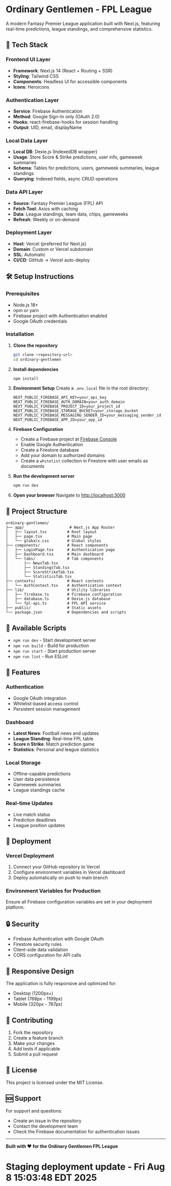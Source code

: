 # Ordinary Gentlemen - FPL League

A modern Fantasy Premier League application built with Next.js, featuring real-time predictions, league standings, and comprehensive statistics.

## 🚀 Tech Stack

### Frontend UI Layer
- **Framework**: Next.js 14 (React + Routing + SSR)
- **Styling**: Tailwind CSS
- **Components**: Headless UI for accessible components
- **Icons**: Heroicons

### Authentication Layer
- **Service**: Firebase Authentication
- **Method**: Google Sign-In only (OAuth 2.0)
- **Hooks**: react-firebase-hooks for session handling
- **Output**: UID, email, displayName

### Local Data Layer
- **Local DB**: Dexie.js (IndexedDB wrapper)
- **Usage**: Store Score & Strike predictions, user info, gameweek summaries
- **Schema**: Tables for predictions, users, gameweek summaries, league standings
- **Querying**: Indexed fields, async CRUD operations

### Data API Layer
- **Source**: Fantasy Premier League (FPL) API
- **Fetch Tool**: Axios with caching
- **Data**: League standings, team data, chips, gameweeks
- **Refresh**: Weekly or on-demand

### Deployment Layer
- **Host**: Vercel (preferred for Next.js)
- **Domain**: Custom or Vercel subdomain
- **SSL**: Automatic
- **CI/CD**: GitHub → Vercel auto-deploy

## 🛠️ Setup Instructions

### Prerequisites
- Node.js 18+ 
- npm or yarn
- Firebase project with Authentication enabled
- Google OAuth credentials

### Installation

1. **Clone the repository**
   ```bash
   git clone <repository-url>
   cd ordinary-gentlemen
   ```

2. **Install dependencies**
   ```bash
   npm install
   ```

3. **Environment Setup**
   Create a `.env.local` file in the root directory:
   ```env
   NEXT_PUBLIC_FIREBASE_API_KEY=your_api_key
   NEXT_PUBLIC_FIREBASE_AUTH_DOMAIN=your_auth_domain
   NEXT_PUBLIC_FIREBASE_PROJECT_ID=your_project_id
   NEXT_PUBLIC_FIREBASE_STORAGE_BUCKET=your_storage_bucket
   NEXT_PUBLIC_FIREBASE_MESSAGING_SENDER_ID=your_messaging_sender_id
   NEXT_PUBLIC_FIREBASE_APP_ID=your_app_id
   ```

4. **Firebase Configuration**
   - Create a Firebase project at [Firebase Console](https://console.firebase.google.com/)
   - Enable Google Authentication
   - Create a Firestore database
   - Add your domain to authorized domains
   - Create a `whitelist` collection in Firestore with user emails as documents

5. **Run the development server**
   ```bash
   npm run dev
   ```

6. **Open your browser**
   Navigate to [http://localhost:3000](http://localhost:3000)

## 📁 Project Structure

```
ordinary-gentlemen/
├── app/                    # Next.js App Router
│   ├── layout.tsx         # Root layout
│   ├── page.tsx           # Main page
│   └── globals.css        # Global styles
├── components/            # React components
│   ├── LoginPage.tsx      # Authentication page
│   ├── Dashboard.tsx      # Main dashboard
│   └── tabs/              # Tab components
│       ├── NewsTab.tsx
│       ├── StandingsTab.tsx
│       ├── ScoreStrikeTab.tsx
│       └── StatisticsTab.tsx
├── contexts/              # React contexts
│   └── AuthContext.tsx    # Authentication context
├── lib/                   # Utility libraries
│   ├── firebase.ts        # Firebase configuration
│   ├── database.ts        # Dexie.js database
│   └── fpl-api.ts         # FPL API service
├── public/                # Static assets
└── package.json           # Dependencies and scripts
```

## 🔧 Available Scripts

- `npm run dev` - Start development server
- `npm run build` - Build for production
- `npm run start` - Start production server
- `npm run lint` - Run ESLint

## 🎯 Features

### Authentication
- Google OAuth integration
- Whitelist-based access control
- Persistent session management

### Dashboard
- **Latest News**: Football news and updates
- **League Standing**: Real-time FPL table
- **Score n Strike**: Match prediction game
- **Statistics**: Personal and league statistics

### Local Storage
- Offline-capable predictions
- User data persistence
- Gameweek summaries
- League standings cache

### Real-time Updates
- Live match status
- Prediction deadlines
- League position updates

## 🚀 Deployment

### Vercel Deployment
1. Connect your GitHub repository to Vercel
2. Configure environment variables in Vercel dashboard
3. Deploy automatically on push to main branch

### Environment Variables for Production
Ensure all Firebase configuration variables are set in your deployment platform.

## 🔒 Security

- Firebase Authentication with Google OAuth
- Firestore security rules
- Client-side data validation
- CORS configuration for API calls

## 📱 Responsive Design

The application is fully responsive and optimized for:
- Desktop (1200px+)
- Tablet (768px - 1199px)
- Mobile (320px - 767px)

## 🤝 Contributing

1. Fork the repository
2. Create a feature branch
3. Make your changes
4. Add tests if applicable
5. Submit a pull request

## 📄 License

This project is licensed under the MIT License.

## 🆘 Support

For support and questions:
- Create an issue in the repository
- Contact the development team
- Check the Firebase documentation for authentication issues

---

**Built with ❤️ for the Ordinary Gentlemen FPL League**
# Staging deployment update - Fri Aug  8 15:03:48 EDT 2025
